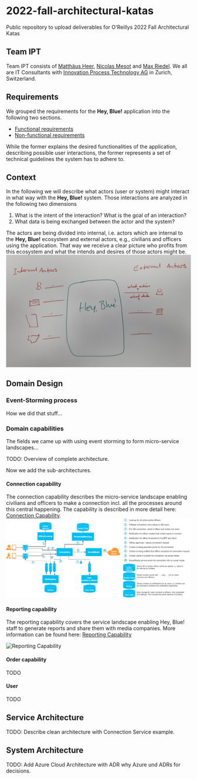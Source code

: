 # 2022-fall-architectural-katas
Public repository to upload deliverables for O'Reillys 2022 Fall Architectural Katas

## Team IPT
Team IPT consists of [Matthäus Heer](https://ipt.ch/de/team/mitarbeiter/matthaus-heer), [Nicolas Mesot](https://ipt.ch/de/team/mitarbeiter/nicolas-mesot) and [Max Riedel](https://ipt.ch/de/team/mitarbeiter/max-riedel). We all are IT Consultants with [Innovation Process Technology AG](https://ipt.ch) in Zurich, Switzerland.

## Requirements
We grouped the requirements for the **Hey, Blue!** application into the following two sections.  
- [Functional requirements](requirements/functional-requirements.md)
- [Non-functional requirements](requirements/non-functional-requirements.md)  

While the former explains the desired functionalities of the application, describing possible user interactions, the former
represents a set of technical guidelines the system has to adhere to.

## Context
In the following we will describe what actors (user or system) might interact in what way with the **Hey, Blue!** system.
Those interactions are analyzed in the following two dimensions  

1) What is the intent of the interaction? What is the goal of an interaction?
2) What data is being exchanged between the actor and the system?

The actors are being divided into internal, i.e. actors which are internal to the **Hey, Blue!** ecosystem and external actors,
e.g., civilians and officers using the application. That way we receive a clear picture who profits from this ecosystem
and what the intends and desires of those actors might be.
![Context Diagram](context/resources/context-diagram-dummy.jpg)

## Domain Design
### Event-Storming process
How we did that stuff...

### Domain capabilities
The fields we came up with using event storming to form micro-service landscapes...

TODO: Overview of complete architecture.

Now we add the sub-architectures.

#### Connection capability
The connection capability describes the micro-service landscape enabling civilians and officers to make a 
connection incl. all the processes around this central happening. The capability is described in more detail
here: [Connection Capability](domain/connection-capability.md).
![Connection Capability](domain/resources/hey-blue-connection.drawio.png)

#### Reporting capability

The reporting capability covers the service landscape enabling Hey, Blue! staff to generate reports and share them with 
media companies. More information can be found here:  [Reporting Capability](domain/reporting-capability.md)

![Reporting Capability](domain/resources/hey-blue-report.drawio.png)

#### Order capability
TODO

#### User
TODO

## Service Architecture
TODO: Describe clean architecture with Connection Service example.

## System Architecture
TODO: Add Azure Cloud Architecture with ADR why Azure und ADRs for decisions.
